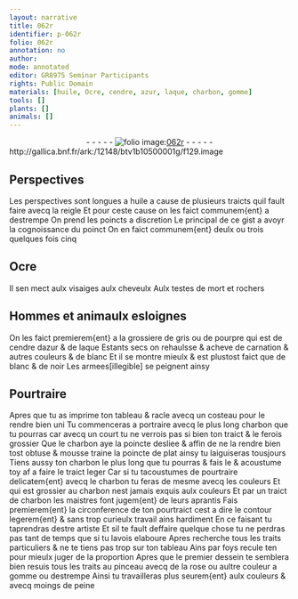 ```yaml
---
layout: narrative
title: 062r
identifier: p-062r
folio: 062r
annotation: no
author:
mode: annotated
editor: GR8975 Seminar Participants
rights: Public Domain
materials: [huile, Ocre, cendre, azur, laque, charbon, gomme]
tools: []
plants: []
animals: []
---
```


<div class="folio" align="center">- - - - - <a href="http://gallica.bnf.fr/ark:/12148/btv1b10500001g/f129.image" target="_blank"><img src="https://cu-mkp.github.io/2017-workshop-edition/assets/photo-icon.png" alt="folio image: " style="display:inline-block; margin-bottom:-3px;"/>062r</a> - - - - - </div> http://gallica.bnf.fr/ark:/12148/btv1b10500001g/f129.image   

## Perspectives

 
Les perspectives sont longues a <span class="m">huile</span> a cause de plusieurs traicts quil fault faire avecq la reigle Et pour ceste cause on les faict communem{ent} a destrempe On prend les poincts a discretion Le principal de ce gist a avoyr la cognoissance du poinct On en faict communem{ent} deulx ou trois quelques fois cinq
    

## <span class="m">Ocre</span>

 
Il sen mect aulx visaiges aulx cheveulx Aulx testes de mort et rochers
    

## Hommes et animaulx esloignes

 
On les faict premierem{ent} a la grossiere de gris ou de pourpre qui est de <span class="m">cendre</span> d<span class="m">azur</span> & de <span class="m">laque</span> Estants secs on rehaulsse & acheve de carnation & autres couleurs & de blanc Et il se montre mieulx & est plustost faict que de blanc & de noir Les armees[illegible] se peignent ainsy
    

## Pourtraire

 
Apres que tu as imprime ton tableau & racle avecq un costeau pour le rendre bien uni Tu commenceras a portraire avecq le plus long <span class="m">charbon</span> que tu pourras car avecq un court tu ne verrois pas si bien ton traict & le ferois grossier Que le <span class="m">charbon</span> aye la poincte desliee & affin de ne la rendre bien tost obtuse & mousse traine la poincte de plat ainsy tu laiguiseras tousjours Tiens aussy ton <span class="m">charbon</span> le plus long que tu pourras & fais le & acoustume toy af a faire le traict leger Car si tu tacoustumes de pourtraire delicatem{ent} avecq le <span class="m">charbon</span> tu feras de mesme avecq les couleurs Et qui est grossier au <span class="m">charbon</span> nest jamais exquis aulx couleurs Et par un traict de <span class="m">charbon</span> les <span class="pro">maistres</span> font jugem{ent} de leurs <span class="pro">aprantis</span> Fais premierem{ent} la circonference de ton pourtraict cest a dire le contour legerem{ent} & sans trop curieulx travail ains hardiment En ce faisant tu taprendras destre <span class="pro">artiste</span> Et sil te fault deffaire quelque chose tu ne perdras pas tant de temps que si tu lavois elaboure Apres recherche tous les traits particuliers & ne te tiens pas trop sur ton tableau Ains par foys recule ten pour mieulx juger de la proportion Apres que le premier dessein te semblera bien resuis tous les traits au pinceau avecq de la rose ou aultre couleur a <span class="m">gomme</span> ou destrempe Ainsi tu travailleras plus seurem{ent} aulx couleurs & avecq moings de peine
 